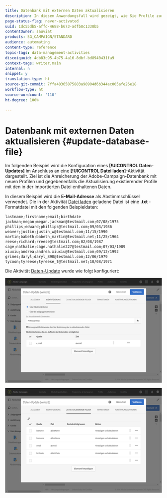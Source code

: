 ```yaml
---
title: Datenbank mit externen Daten aktualisieren
description: In diesem Anwendungsfall wird gezeigt, wie Sie Profile zur Adobe Campaign-Datenbank hinzufügen oder aktualisieren, wobei die Daten aus der Datei abgerufen werden.
page-status-flag: never-activated
uuid: 1dc55db5-affd-4688-b673-adfb8c1338b5
contentOwner: sauviat
products: SG_CAMPAIGN/STANDARD
audience: automating
content-type: reference
topic-tags: data-management-activities
discoiquuid: 4db83c95-4b75-4a16-8dbf-bd8940431fa9
context-tags: writer,main
internal: n
snippet: y
translation-type: ht
source-git-commit: 7ffa48365875883a98904d6b344ac005afe26e18
workflow-type: ht
source-wordcount: '110'
ht-degree: 100%

---
```



# Datenbank mit externen Daten aktualisieren {#update-database-file}

Im folgenden Beispiel wird die Konfiguration eines **[!UICONTROL Daten-Updates]** im Anschluss an eine **[!UICONTROL Datei laden]**-Aktivität dargestellt. Ziel ist die Anreicherung der Adobe-Campaign-Datenbank mit neuen Profilen und gegebenenfalls die Aktualisierung existierender Profile mit den in der importierten Datei enthaltenen Daten.

In diesem Beispiel wird die **E-Mail-Adresse** als Abstimmschlüssel verwendet. Die in der Aktivität [Datei laden](../../automating/using/load-file.md) geladene Datei ist eine **.txt** -Formatdatei mit den folgenden Beispieldaten:

```
lastname;firstname;email;birthdate
jackman;megan;megan.jackman@testmail.com;07/08/1975
phillips;edward;phillips@testmail.com;09/03/1986
weaver;justin;justin_w@testmail.com;11/15/1990
martin;babeth;babeth_martin@testmail.net;11/25/1964
reese;richard;rreese@testmail.com;02/08/1987
cage;nathalie;cage.nathalie227@testmail.com;07/03/1989
xiuxiu;andrea;andrea.xiuxiu@testmail.com;09/12/1992
grimes;daryl;daryl_890@testmail.com;12/06/1979
tycoon;tyreese;tyreese_t@testmail.net;10/08/1971
```

Die Aktivität [Daten-Update](../../automating/using/update-data.md) wurde wie folgt konfiguriert:

![](assets/deduplication_example2_writer1.png)

![](assets/deduplication_example2_writer2.png)
